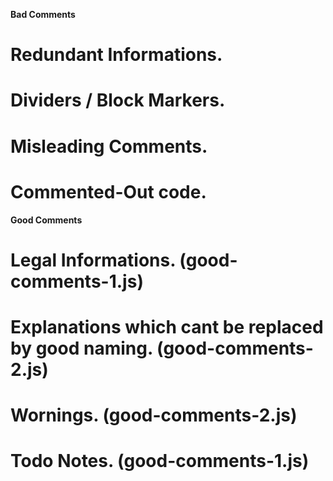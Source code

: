 **Bad Comments**

# Redundant Informations.

# Dividers / Block Markers.

# Misleading Comments.

# Commented-Out code.

**Good Comments**

# Legal Informations. (good-comments-1.js)

# Explanations which cant be replaced by good naming. (good-comments-2.js)

# Wornings. (good-comments-2.js)

# Todo Notes. (good-comments-1.js)
